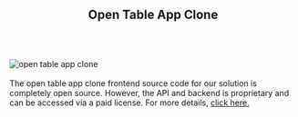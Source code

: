 <h2 style="text-align:center">Open Table App Clone</h2><br/><br/>

![open table app clone](https://admin.ninjascode.com/wp-content/uploads/2025/repoImages/tiffanie/28.webp) <br/><br/>The open table app clone frontend source code for our solution is completely open source. However, the API and backend is proprietary and can be accessed via a paid license. For more details, <a href="https://enatega.com/?utm_source=github&utm_medium=repo&utm_campaign=tiffanie-open-table-app-clone" target="_blank">click here.</a>
